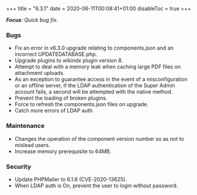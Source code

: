+++
title = "6.3.1"
date = 2020-06-11T00:08:41+01:00
disableToc = true
+++

***Focus**: Quick bug fix.*

### Bugs

* Fix an error in v6.3.0 upgrade relating to components.json and an incorrect UPDATEDATABASE.php.
* Upgrade plugins to wikindx plugin version 8.
* Attempt to deal with a memory leak when caching large PDF files on attachment uploads.
* As an exception to guarantee access in the event of a misconfiguration or an offline server, if the LDAP authentication of the Super Admin account fails, a second will be attempted with the native method.
* Prevent the loading of broken plugins.
* Force to refresh the components.json files on upgrade.
* Catch more errors of LDAP auth.

### Maintenance

* Changes the operation of the component version number so as not to mislead users.
* Increase memory prerequisite to 64MB.

### Security
* Update PHPMailer to 6.1.6 (CVE-2020-13625).
* When LDAP auth is On, prevent the user to login without password.
